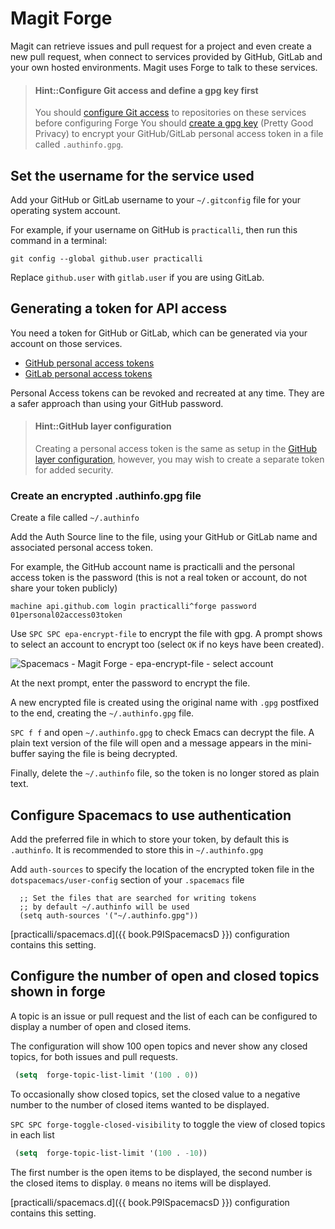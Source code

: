 # Magit Forge

Magit can retrieve issues and pull request for a project and even create a new pull request, when connect to services provided by GitHub, GitLab and your own hosted environments.  Magit uses Forge to talk to these services.

> #### Hint::Configure Git access and define a gpg key first
> You should [configure Git access](git-configuration.md) to repositories on these services before configuring Forge
> You should [create a gpg key](encryption/create-gpg-key.md) (Pretty Good Privacy) to encrypt your GitHub/GitLab personal access token in a file called `.authinfo.gpg`.

## Set the username for the service used

Add your GitHub or GitLab username to your `~/.gitconfig` file for your operating system account.

For example, if your username on GitHub is `practicalli`, then run this command in a terminal:

```shell
git config --global github.user practicalli
```

Replace `github.user` with `gitlab.user` if you are using GitLab.


## Generating a token for API access

You need a token for GitHub or GitLab, which can be generated via your account on those services.
* [GitHub personal access tokens](https://github.com/settings/tokens)
* [GitLab personal access tokens](https://gitlab.com/profile/personal_access_tokens)

Personal Access tokens can be revoked and recreated at any time.  They are a safer approach than using your GitHub password.

> #### Hint::GitHub layer configuration
> Creating a personal access token is the same as setup in the [GitHub layer configuration](github-configuration.md), however, you may wish to create a separate token for added security.


### Create an encrypted .authinfo.gpg file

Create a file called `~/.authinfo`

Add the Auth Source line to the file, using your GitHub or GitLab name and associated personal access token.

For example, the GitHub account name is practicalli and the personal access token is the password (this is not a real token or account, do not share your token publicly)
```
machine api.github.com login practicalli^forge password 01personal02access03token
```

Use `SPC SPC epa-encrypt-file` to encrypt the file with gpg.  A prompt shows to select an account to encrypt too (select `OK` if no keys have been created).

![Spacemacs - Magit Forge - epa-encrypt-file - select account](/images/spacemacs-magit-forge-pgp-encrypt-authinfo-pgp.png)

At the next prompt, enter the password to encrypt the file.

A new encrypted file is created using the original name with `.gpg` postfixed to the end, creating the  `~/.authinfo.gpg` file.

`SPC f f` and open `~/.authinfo.gpg` to check Emacs can decrypt the file.  A plain text version of the file will open and a message appears in the mini-buffer saying the file is being decrypted.

Finally, delete the `~/.authinfo` file, so the token is no longer stored as plain text.


## Configure Spacemacs to use authentication
Add the preferred file in which to store your token, by default this is `.authinfo`.  It is recommended to store this in `~/.authinfo.gpg`

Add `auth-sources` to specify the location of the encrypted token file in the `dotspacemacs/user-config` section of your `.spacemacs` file
```elisp
  ;; Set the files that are searched for writing tokens
  ;; by default ~/.authinfo will be used
  (setq auth-sources '("~/.authinfo.gpg"))
```

[practicalli/spacemacs.d]({{ book.P9ISpacemacsD }}) configuration contains this setting.


## Configure the number of open and closed topics shown in forge
A topic is an issue or pull request and the list of each can be configured to display a number of open and closed items.

The configuration will show 100 open topics and never show any closed topics, for both issues and pull requests.

```lisp
 (setq  forge-topic-list-limit '(100 . 0))
```

To occasionally show closed topics, set the closed value to a negative number to the number of closed items wanted to be displayed.

`SPC SPC forge-toggle-closed-visibility` to toggle the view of closed topics in each list
```lisp
 (setq  forge-topic-list-limit '(100 . -10))
```

The first number is the open items to be displayed, the second number is the closed items to display.  `0` means no items will be displayed.

[practicalli/spacemacs.d]({{ book.P9ISpacemacsD }}) configuration contains this setting.
